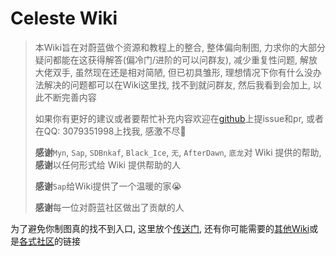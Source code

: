 # Celeste Wiki

> 本Wiki旨在对蔚蓝做个资源和教程上的整合, 整体偏向制图, 力求你的大部分疑问都能在这获得解答(偏冷门/进阶的可以问群友), 减少重复性问题, 解放大佬双手, 虽然现在还是相对简陋, 但已初具雏形, 理想情况下你有什么没办法解决的问题都可以在Wiki这里找, 找不到就问群友, 然后我看到会加上, 以此不断完善内容
> 
> 如果你有更好的建议或者要帮忙补充内容欢迎在[github](https://github.com/LuckyBoy-7/CelesteWikiModule)上提issue和pr, 或者在QQ: 3079351998上找我, 感激不尽🥰
> 
> **感谢**`Myn`, `Sap`, `SDBnkaf`, `Black_Ice`, `无`, `AfterDawn`, `底龙`对 Wiki 提供的帮助,  **感谢**以任何形式给 Wiki 提供帮助的人
> 
> **感谢**`Sap`给Wiki提供了一个温暖的家😭
> 
> **感谢**每一位对蔚蓝社区做出了贡献的人

为了避免你制图真的找不到入口, 这里放个[传送门](mappings/overall.md), 还有你可能需要的[其他Wiki](general/wiki.md)或是[各式社区](general/community.md)的链接



